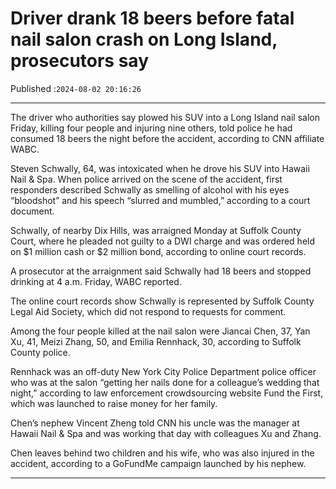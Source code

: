 # Driver drank 18 beers before fatal nail salon crash on Long Island, prosecutors say

Published :`2024-08-02 20:16:26`

---

The driver who authorities say plowed his SUV into a Long Island nail salon Friday, killing four people and injuring nine others, told police he had consumed 18 beers the night before the accident, according to CNN affiliate WABC.

Steven Schwally, 64, was intoxicated when he drove his SUV into Hawaii Nail & Spa. When police arrived on the scene of the accident, first responders described Schwally as smelling of alcohol with his eyes “bloodshot” and his speech “slurred and mumbled,” according to a court document.

Schwally, of nearby Dix Hills, was arraigned Monday at Suffolk County Court, where he pleaded not guilty to a DWI charge and was ordered held on $1 million cash or $2 million bond, according to online court records.

A prosecutor at the arraignment said Schwally had 18 beers and stopped drinking at 4 a.m. Friday, WABC reported.

The online court records show Schwally is represented by Suffolk County Legal Aid Society, which did not respond to requests for comment.

Among the four people killed at the nail salon were Jiancai Chen, 37, Yan Xu, 41, Meizi Zhang, 50, and Emilia Rennhack, 30, according to Suffolk County police.

Rennhack was an off-duty New York City Police Department police officer who was at the salon “getting her nails done for a colleague’s wedding that night,” according to law enforcement crowdsourcing website Fund the First, which was launched to raise money for her family.

Chen’s nephew Vincent Zheng told CNN his uncle was the manager at Hawaii Nail & Spa and was working that day with colleagues Xu and Zhang.

Chen leaves behind two children and his wife, who was also injured in the accident, according to a GoFundMe campaign launched by his nephew.

---

